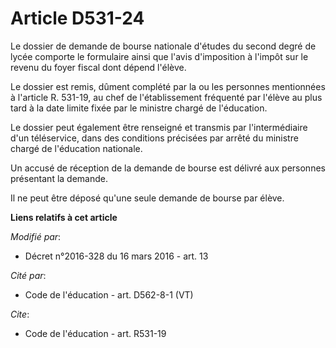# Article D531-24

Le dossier de demande de bourse nationale d'études du second degré de lycée comporte le formulaire ainsi que l'avis
d'imposition à l'impôt sur le revenu du foyer fiscal dont dépend l'élève. 

Le dossier est remis, dûment complété par la ou les personnes mentionnées à l'article R. 531-19, au chef de l'établissement
fréquenté par l'élève au plus tard à la date limite fixée par le ministre chargé de l'éducation. 

Le dossier peut également être renseigné et transmis par l'intermédiaire d'un téléservice, dans des conditions précisées par
arrêté du ministre chargé de l'éducation nationale. 

Un accusé de réception de la demande de bourse est délivré aux personnes présentant la demande. 

Il ne peut être déposé qu'une seule demande de bourse par élève.

**Liens relatifs à cet article**

_Modifié par_:

  - Décret n°2016-328 du 16 mars 2016 - art. 13

_Cité par_:

  - Code de l'éducation - art. D562-8-1 (VT)

_Cite_:

  - Code de l'éducation - art. R531-19
